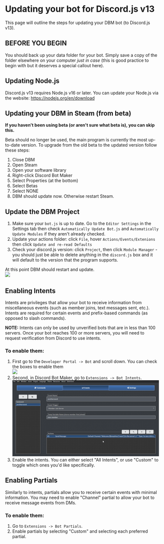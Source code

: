 # Updating your bot for Discord.js v13

This page will outline the steps for updating your DBM bot (to Discord.js v13).

## BEFORE YOU BEGIN
You should back up your data folder for your bot. Simply save a copy of the folder elsewhere on your computer *just in case* (this is good practice to begin with but it deserves a special callout here).

## Updating Node.js
Discord.js v13 requires Node.js v16 or later. You can update your Node.js via the website: https://nodejs.org/en/download

## Updating your DBM in Steam (from beta)  

**If you haven't been using beta (or aren't sure what beta is), you can skip this.**

Beta should no longer be used, the main program is currently the most up-to-date version.  To upgrade from the old beta to the updated version follow these steps:  
1. Close DBM
2. Open Steam
3. Open your software library
4. Right-click Discord Bot Maker
5. Select Properties (at the bottom)
6. Select Betas
7. Select NONE
8. DBM should update now. Otherwise restart Steam.

## Update the DBM Project
1. Make sure your `bot.js` is up to date. Go to the `Editor Settings` in the Settings tab then check `Automatically Update Bot.js` and `Automatically Update Modules` if they aren't already checked.
2. Update your actions folder: click `File`, hover `Actions/Events/Extenions` then click `Update and re-read Defaults`
3. Check your discord.js version: click `Project`, then click `Module Manager` - you should just be able to delete anything in the `discord.js` box and it will default to the version that the program supports.

At this point DBM should restart and update.  
![](https://raw.githubusercontent.com/Silversunset01/dbm/master/screenshots/DBM2_0Demo.gif)  

## Enabling Intents  
Intents are privileges that allow your bot to receive information from miscellaneous events (such as member joins, text messages sent, etc.). Intents are required for certain events and prefix-based commands (as opposed to slash commands).

**NOTE:** Intents can only be used by unverified bots that are in less than 100 servers. Once your bot reaches 100 or more servers, you will need to request verification from Discord to use intents.

### To enable them:
1. First go to the `Developer Portal -> Bot` and scroll down. You can check the boxes to enable them  
![](https://raw.githubusercontent.com/Silversunset01/dbm/master/screenshots/DBM2_02Intents1.gif)  
2. Second, in Discord Bot Maker, go to `Extensions -> Bot Intents`.  
![](https://raw.githubusercontent.com/Silversunset01/dbm/master/screenshots/DBM2_0Intents2.gif)  
3. Enable the intents. You can either select "All Intents", or use "Custom" to toggle which ones you'd like specifically. 

## Enabling Partials 
Similarly to intents, partials allow you to receive certain events with minimal information. You may need to enable "Channel" partial to allow your bot to receive message events from DMs.

### To enable them:
1. Go to `Extensions -> Bot Partials`.
2. Enable partials by selecting "Custom" and selecting each preferred partial.